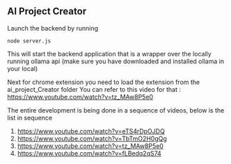 ## AI Project Creator

Launch the backend by running 

```
node server.js
```

This will start the backend application that is a wrapper over the locally running ollama api (make sure you have downloaded and installed ollama in your local)

Next for chrome extension you need to load the extension from the ai_project_Creator folder 
You can refer to this video for that : https://www.youtube.com/watch?v=tz_MAw8P5e0

The entire development is being done in a sequence of videos, below is the list in sequence
1. https://www.youtube.com/watch?v=eTS4rDpOJDQ
2. https://www.youtube.com/watch?v=TbTmO2H0gQg
3. https://www.youtube.com/watch?v=tz_MAw8P5e0
4. https://www.youtube.com/watch?v=fLBedq2qS74